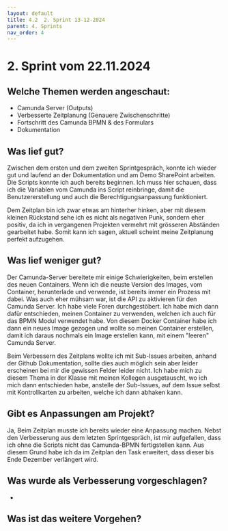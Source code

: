```yaml
---
layout: default
title: 4.2  2. Sprint 13-12-2024
parent: 4. Sprints
nav_order: 4
---
```


# 2. Sprint vom 22.11.2024

## Welche Themen werden angeschaut:
- Camunda Server (Outputs)
- Verbesserte Zeitplanung (Genauere Zwischenschritte)
- Fortschritt des Camunda BPMN & des Formulars
- Dokumentation

## Was lief gut?
Zwischen dem ersten und dem zweiten Sprintgespräch, konnte ich wieder gut und laufend an der Dokumentation und am Demo SharePoint arbeiten. 
Die Scripts konnte ich auch bereits beginnen. Ich muss hier schauen, dass ich die Variablen vom Camunda ins Script reinbringe, damit die Benutzererstellung und auch die Berechtigungsanpassung funktioniert. 

Dem Zeitplan bin ich zwar etwas am hinterher hinken, aber mit diesem kleinen Rückstand sehe ich es nicht als negativen Punk, sondern eher positiv, da ich in vergangenen Projekten vermehrt mit grösseren Abständen gearbeitet habe. Somit kann ich sagen, aktuell scheint meine Zeitplanung perfekt aufzugehen. 

## Was lief weniger gut?
Der Camunda-Server bereitete mir einige Schwierigkeiten, beim erstellen des neuen Containers. 
Wenn ich die neuste Version des Images, vom Container, herunterlade und verwende, ist bereits immer ein Prozess mit dabei. Was auch eher mühsam war, ist die API zu aktivieren für den Camunda Server. 
Ich habe viele Foren durchgestöbert. Ich habe mich dann dafür entschieden, meinen Container zu verwenden, welchen ich auch für das BPMN Modul verwendet habe. Von diesem Docker Container habe ich dann ein neues Image gezogen und wollte so meinen Container erstellen, damit ich daraus nochmals ein Image erstellen kann, mit einem "leeren" Camunda Server. 

Beim Verbessern des Zeitplans wollte ich mit Sub-Issues arbeiten, anhand der Github Dokumentation, sollte dies auch möglich sein aber leider erscheinen bei mir die gewissen Felder leider nicht. Ich habe mich zu diesem Thema in der Klasse mit meinen Kollegen ausgetauscht, wo ich mich dann entschieden habe, anstelle der Sub-Issues, auf dem Issue selbst mit Kontrollkarten zu arbeiten, welche ich dann abhaken kann. 

## Gibt es Anpassungen am Projekt?

Ja, Beim Zeitplan musste ich bereits wieder eine Anpassung machen. 
Nebst den Verbesserung aus dem letzten Sprintgespräch, ist mir aufgefallen, dass ich ohne die Scripts nicht das Camunda-BPMN fertigstellen kann. 
Aus diesem Grund habe ich da im Zeitplan den Task erweitert, dass dieser bis Ende Dezember verlängert wird. 


## Was wurde als Verbesserung vorgeschlagen?

- 
## Was ist das weitere Vorgehen?
